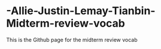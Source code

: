 # -Allie-Justin-Lemay-Tianbin-Midterm-review-vocab
This is the Github page for the midterm review vocab
